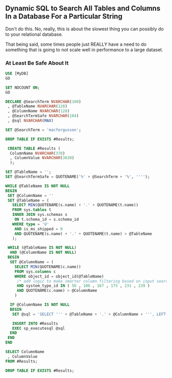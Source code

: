 ## Dynamic SQL to Search All Tables and Columns In a Database For a Particular String

Don't do this. No, really, this is about the slowest thing you can possibly do to your relational database.

That being said, some times people just REALLY have a need to do something that is going to not scale well in performance to a large dataset.

### At Least Be Safe About It

```sql
USE [MyDB]
GO

SET NOCOUNT ON;
GO

DECLARE @SearchTerm NVARCHAR(100)
 , @TableName NVARCHAR(128)
 , @ColumnName NVARCHAR(128)
 , @SearchTermSafe NVARCHAR(104)
 , @sql NVARCHAR(MAX)

SET @SearchTerm = 'macfergusson';

DROP TABLE IF EXISTS #Results;

 CREATE TABLE #Results (
  ColumnName NVARCHAR(370)
  , ColumnValue NVARCHAR(3630)
  );

SET @TableName = '';
SET @SearchTermSafe = QUOTENAME('%' + @SearchTerm + '%', '''');

WHILE @TableName IS NOT NULL
BEGIN
 SET @ColumnName = ''
 SET @TableName = (
   SELECT MIN(QUOTENAME(s.name) + '.' + QUOTENAME(t.name))
   FROM sys.tables t
   INNER JOIN sys.schemas s
    ON t.schema_id = s.schema_id
   WHERE type = 'U'
    AND is_ms_shipped = 0
    AND QUOTENAME(s.name) + '.' + QUOTENAME(t.name) > @TableName
   );

 WHILE (@TableName IS NOT NULL)
  AND (@ColumnName IS NOT NULL)
 BEGIN
  SET @ColumnName = (
    SELECT MIN(QUOTENAME(c.name))
    FROM sys.columns c
    WHERE object_id = object_id(@TableName)
     /* add logic to make smarter column filtering based on input search term */
	 AND system_type_id IN ( 56 , 106 , 167 , 175 , 231 , 239 )
     AND QUOTENAME(c.name) > @ColumnName
    )

  IF @ColumnName IS NOT NULL
  BEGIN
   SET @sql = 'SELECT ''' + @TableName + '.' + @ColumnName + ''', LEFT(' + @ColumnName + ', 3630) FROM ' + @TableName + ' WHERE ' + @ColumnName + ' LIKE ' + @SearchTermSafe

   INSERT INTO #Results
   EXEC sp_executesql @sql
  END
 END
END

SELECT ColumnName
 , ColumnValue
FROM #Results;

DROP TABLE IF EXISTS #Results;
```